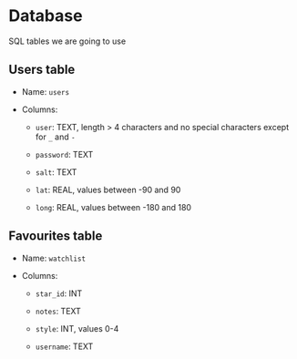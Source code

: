 Database
========

SQL tables we are going to use

Users table
-----------

- Name: `users`

- Columns:

    - `user`: TEXT, length > 4 characters and no special characters except for `_` and `-`

    - `password`: TEXT

    - `salt`: TEXT

    - `lat`: REAL, values between -90 and 90

    - `long`: REAL, values between -180 and 180

Favourites table
---------------

- Name: `watchlist`

- Columns: 

    - `star_id`: INT

    - `notes`: TEXT

    - `style`: INT, values 0-4

    - `username`: TEXT
